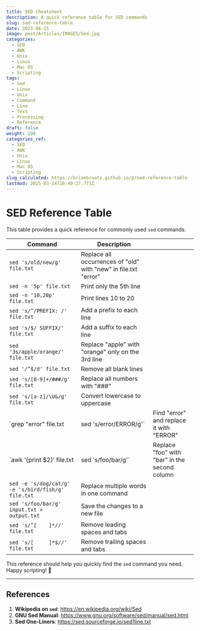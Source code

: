 ```yaml
---
title: SED Cheatsheet
description: A quick reference table for SED commands
slug: sed-reference-table
date: 2023-06-15
image: post/Articles/IMAGES/Sed.jpg
categories:
  - SED
  - AWK
  - Unix
  - Linux
  - Mac OS
  - Scripting
tags:
  - Sed
  - Linux
  - Unix
  - Command
  - Line
  - Text
  - Processing
  - Reference
draft: false
weight: 198
categories_ref:
  - SED
  - AWK
  - Unix
  - Linux
  - Mac OS
  - Scripting
slug_calculated: https://brianbraatz.github.io/p/sed-reference-table
lastmod: 2025-03-14T16:40:27.771Z
---
```

# SED Reference Table

This table provides a quick reference for commonly used `sed` commands.

| Command                                            | Description                                                       |                                               |
| -------------------------------------------------- | ----------------------------------------------------------------- | --------------------------------------------- |
| `sed 's/old/new/g' file.txt`                       | Replace all occurrences of "old" with "new" in file.txt   "error" |                                               |
| `sed -n '5p' file.txt`                             | Print only the 5th line                                           |                                               |
| `sed -n '10,20p' file.txt`                         | Print lines 10 to 20                                              |                                               |
| `sed 's/^/PREFIX: /' file.txt`                     | Add a prefix to each line                                         |                                               |
| `sed 's/$/ SUFFIX/' file.txt`                      | Add a suffix to each line                                         |                                               |
| `sed '3s/apple/orange/' file.txt`                  | Replace "apple" with "orange" only on the 3rd line                |                                               |
| `sed '/^$/d' file.txt`                             | Remove all blank lines                                            |                                               |
| `sed 's/[0-9]+/###/g' file.txt`                    | Replace all numbers with "###"                                    |                                               |
| `sed 's/[a-z]/\U&/g' file.txt`                     | Convert lowercase to uppercase                                    |                                               |
| \`grep "error" file.txt                            | sed 's/error/ERROR/g'\`                                           | Find "error" and replace it with "ERROR"      |
| \`awk '{print \$2}' file.txt                       | sed 's/foo/bar/g'\`                                               | Replace "foo" with "bar" in the second column |
| `sed -e 's/dog/cat/g' -e 's/bird/fish/g' file.txt` | Replace multiple words in one command                             |                                               |
| `sed 's/foo/bar/g' input.txt > output.txt`         | Save the changes to a new file                                    |                                               |
| `sed 's/^[ 	]*//' file.txt`                        | Remove leading spaces and tabs                                    |                                               |
| `sed 's/[ 	]*$//' file.txt`                        | Remove trailing spaces and tabs                                   |                                               |

This reference should help you quickly find the `sed` command you need. Happy scripting! 🎩

***

## References

1. **Wikipedia on `sed`**: <https://en.wikipedia.org/wiki/Sed>
2. **GNU Sed Manual**: <https://www.gnu.org/software/sed/manual/sed.html>
3. **Sed One-Liners**: <https://sed.sourceforge.io/sed1line.txt>
